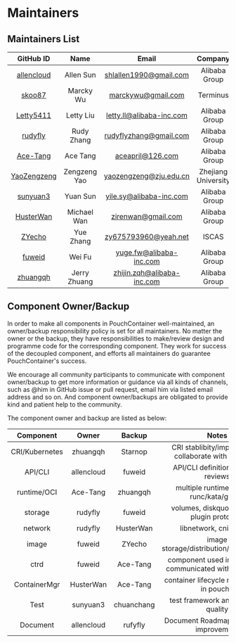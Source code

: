 # Maintainers

## Maintainers List

|GitHub ID| Name | Email|Company|
|:---:| :----:| :---:|:--: |
|[allencloud](https://github.com/allencloud)|Allen Sun|shlallen1990@gmail.com|Alibaba Group|
|[skoo87](https://github.com/skoo87)|Marcky Wu|marckywu@gmail.com|Terminus|
|[Letty5411](https://github.com/Letty5411)|Letty Liu|letty.ll@alibaba-inc.com|Alibaba Group|
|[rudyfly](https://github.com/rudyfly)|Rudy Zhang|rudyflyzhang@gmail.com|Alibaba Group|
|[Ace-Tang](https://github.com/Ace-Tang)|Ace Tang|aceapril@126.com|Alibaba Group|
|[YaoZengzeng](https://github.com/YaoZengzeng)|Zengzeng Yao|yaozengzeng@zju.edu.cn|Zhejiang University|
|[sunyuan3](https://github.com/sunyuan3)|Yuan Sun|yile.sy@alibaba-inc.com |Alibaba Group|
|[HusterWan](https://github.com/HusterWan)|Michael Wan|zirenwan@gmail.com|Alibaba Group|
|[ZYecho](https://github.com/ZYecho)|Yue Zhang|zy675793960@yeah.net|ISCAS|
|[fuweid](https://github.com/fuweid)|Wei Fu|yuge.fw@alibaba-inc.com|Alibaba Group|
|[zhuangqh](https://github.com/zhuangqh)|Jerry Zhuang|zhijin.zqh@alibaba-inc.com| Alibaba Group|

## Component Owner/Backup

In order to make all components in PouchContainer well-maintained, an owner/backup responsibility policy is set for all maintainers. No matter the owner or the backup, they have responsibilities to make/review design and programme code for the corresponding component. They work for success of the decoupled component, and efforts all maintainers do guarantee PouchContainer's success.

We encourage all community participants to communicate with component owner/backup to get more information or guidance via all kinds of channels, such as @him in GitHub issue or pull request, email him via listed email address and so on. And component owner/backups are obligated to provide kind and patient help to the community.

The component owner and backup are listed as below:

|Component|Owner|Backup|Notes|
|:---:|:----:|:---:|:--:|
|CRI/Kubernetes|zhuangqh|Starnop|CRI stablibity/improvement, collaborate with upstream|
|API/CLI|allencloud|fuweid|API/CLI definitions/change reviews|
|runtime/OCI|Ace-Tang| zhuangqh|multiple runtime support, runc/kata/gvisor|
|storage|rudyfly|fuweid|volumes, diskquota, volume plugin protocols|
|network|rudyfly|HusterWan|libnetwork, cni plugins|
|image|fuweid|ZYecho|image storage/distribution/management |
|ctrd|fuweid|Ace-Tang|component used in pouchd to communicated with containerd|
|ContainerMgr|HusterWan|Ace-Tang|container lifecycle management in pouchd|
|Test|sunyuan3|chuanchang|test framework and software quality|
|Document|allencloud|rufyfly|Document Roadmap and quality improvement|
